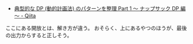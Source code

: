 * [典型的な DP (動的計画法) のパターンを整理 Part 1 ～ ナップサック DP 編 ～ - Qiita](https://qiita.com/drken/items/a5e6fe22863b7992efdb)

ここにある開放とは、解き方が違う。
おそらく、上にあるやつのほうが、最後の出力からすると正しそう。


